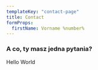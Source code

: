```yaml
---
templateKey: "contact-page"
title: Contact
formProps:
  firstName: Vorname %number%
---
```


### A co, ty masz jedna pytania?

Hello World
